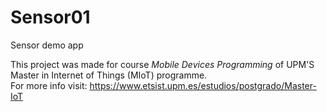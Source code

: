 # Sensor01
Sensor demo app

This project was made for course _Mobile Devices Programming_ of UPM'S Master in Internet of Things (MIoT) programme. \
For more info visit: https://www.etsist.upm.es/estudios/postgrado/Master-IoT

